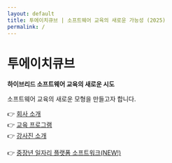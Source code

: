 ```yaml
---
layout: default
title: 투에이치큐브 | 소프트웨어 교육의 새로운 가능성 (2025)
permalink: /
---
```


# 투에이치큐브

**하이브리드 소프트웨어 교육의 새로운 시도**

소프트웨어 교육의 새로운 모형을 만들고자 합니다.

👉 [회사 소개](about.md)  
👉 [교육 프로그램](programs.md)  
👉 [강사진 소개](teams.md) 

👉 [중장년 일자리 플랫폼 소프트워크(NEW!)](https://2hlearn.com/softwalk/)
